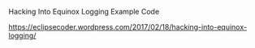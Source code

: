 Hacking Into Equinox Logging Example Code

https://eclipsecoder.wordpress.com/2017/02/18/hacking-into-equinox-logging/
